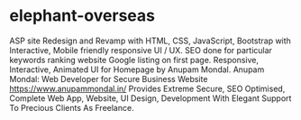 # elephant-overseas
ASP site Redesign and Revamp with HTML, CSS, JavaScript, Bootstrap with Interactive, Mobile friendly responsive UI / UX. SEO done for particular keywords ranking website Google listing on first page.
Responsive, Interactive, Animated UI for Homepage by Anupam Mondal. Anupam Mondal: Web Developer for Secure Business Website https://www.anupammondal.in/ Provides Extreme Secure, SEO Optimised, Complete Web App, Website, UI Design, Development With Elegant Support To Precious Clients As Freelance.
